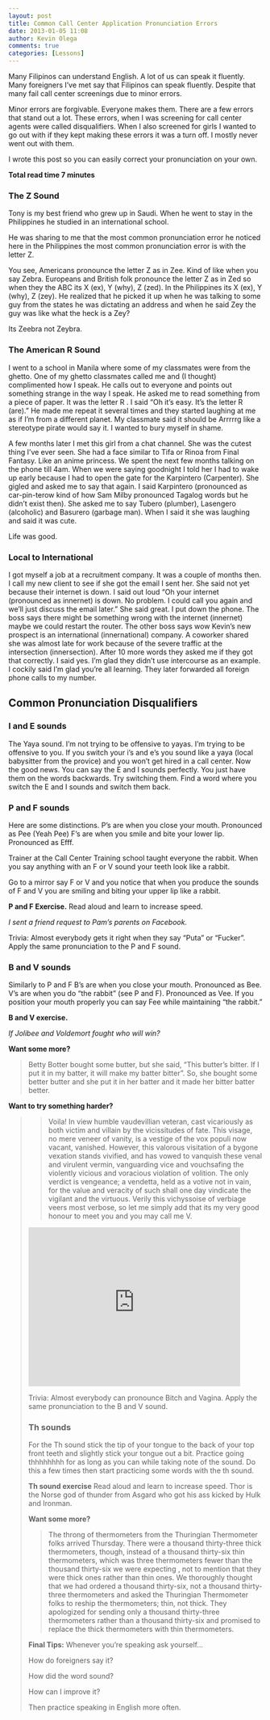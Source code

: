 ```yaml
---
layout: post
title: Common Call Center Application Pronunciation Errors
date: 2013-01-05 11:08
author: Kevin Olega
comments: true
categories: [Lessons]
---
```

Many Filipinos can understand English. A lot of us can speak it fluently. Many foreigners I’ve met say that Filipinos can speak fluently. Despite that many fail call center screenings due to minor errors.

Minor errors are forgivable. Everyone makes them. There are a few errors that stand out a lot. These errors, when I was screening for call center agents were called disqualifiers. When I also screened for girls I wanted to go out with if they kept making these errors it was a turn off. I mostly never went out with them.

I wrote this post so you can easily correct your pronunciation on your own.

**Total read time 7 minutes**

### The Z Sound

Tony is my best friend who grew up in Saudi. When he went to stay in the Philippines he studied in an international school.

He was sharing to me that the most common pronunciation error he noticed here in the Philippines the most common pronunciation error is with the letter Z.

You see, Americans pronounce the letter Z as in Zee. Kind of like when you say Zebra. Europeans and British folk pronounce the letter Z as in Zed so when they the ABC its X (ex), Y (why), Z (zed). In the Philippines its X (ex), Y (why), Z (zey). He realized that he picked it up when he was talking to some guy from the states he was dictating an address and when he said Zey the guy was like what the heck is a Zey?

Its Zeebra not Zeybra.

### The American R Sound

I went to a school in Manila where some of my classmates were from the ghetto. One of my ghetto classmates called me and (I thought) complimented how I speak. He calls out to everyone and points out something strange in the way I speak. He asked me to read something from a piece of paper. It was the letter R . I said “Oh it’s easy. It’s the letter R (are).” He made me repeat it several times and they started laughing at me as if I’m from a different planet. My classmate said it should be Arrrrrg like a stereotype pirate would say it. I wanted to bury myself in shame.

A few months later I met this girl from a chat channel. She was the cutest thing I’ve ever seen. She had a face similar to Tifa or Rinoa from Final Fantasy. Like an anime princess. We spent the next few months talking on the phone till 4am. When we were saying goodnight I told her I had to wake up early because I had to open the gate for the Karpintero (Carpenter). She gigled and asked me to say that again. I said Karpintero (pronounced as car-pin-terow kind of how Sam Milby pronounced Tagalog words but he didn’t exist then). She asked me to say Tubero (plumber), Lasengero (alcoholic) and Basurero (garbage man). When I said it she was laughing and said it was cute.

Life was good.

### Local to International

I got myself a job at a recruitment company. It was a couple of months then. I call my new client to see if she got the email I sent her. She said not yet because their internet is down. I said out loud “Oh your internet (pronounced as innernet) is down. No problem. I could call you again and we’ll just discuss the email later.” She said great. I put down the phone. The boss says there might be something wrong with the internet (innernet) maybe we could restart the router. The other boss says wow Kevin’s new prospect is an international (innernational) company. A coworker shared she was almost late for work because of the severe traffic at the intersection (innersection). After 10 more words they asked me if they got that correctly. I said yes. I’m glad they didn’t use intercourse as an example. I cockily said I’m glad you’re all learning. They later forwarded all foreign phone calls to my number.

## Common Pronunciation Disqualifiers

### I and E sounds

The Yaya sound. I’m not trying to be offensive to yayas. I’m trying to be offensive to you. If you switch your i’s and e’s you sound like a yaya (local babysitter from the provice) and you won’t get hired in a call center. Now the good news. You can say the E and I sounds perfectly. You just have them on the words backwards. Try switching them. Find a word where you switch the E and I sounds and switch them back.

### P and F sounds

Here are some distinctions.
P’s are when you close your mouth.
Pronounced as Pee (Yeah Pee)
F’s are when you smile and bite your lower lip. Pronounced as Efff.

Trainer at the Call Center Training school taught everyone the rabbit. When you say anything with an F or V sound your teeth look like a rabbit.

Go to a mirror say F or V and you notice that when you produce the sounds of F and V you are smiling and biting your upper lip like a rabbit.

**P and F Exercise.** Read aloud and learn to increase speed. 

_I sent a friend request to Pam’s parents on Facebook._

Trivia: Almost everybody gets it right when they say “Puta” or “Fucker”. Apply the same pronunciation to the P and F sound.

### B and V sounds

Similarly to P and F B’s are when you close your mouth. Pronounced as Bee. V’s are when you do “the rabbit” (see P and F). Pronounced as Vee. If you position your mouth properly you can say Fee while maintaining “the rabbit.”

**B and V exercise.** 

_If Jolibee and Voldemort fought who will win?_ 

**Want some more?**

> Betty Botter bought some butter, but she said, “This butter’s bitter. If I put it in my batter, it will make my batter bitter”. So, she bought some better butter and she put it in her batter and it made her bitter batter better.

**Want to try something harder?**

> <blockquote>Voila! In view humble vaudevillian veteran, cast vicariously as both victim and villain by the vicissitudes of fate. This visage, no mere veneer of vanity, is a vestige of the vox populi now vacant, vanished. However, this valorous visitation of a bygone vexation stands vivified, and has vowed to vanquish these venal and virulent vermin, vanguarding vice and vouchsafing the violently vicious and voracious violation of volition. The only verdict is vengeance; a vendetta, held as a votive not in vain, for the value and veracity of such shall one day vindicate the vigilant and the virtuous. Verily this vichyssoise of verbiage veers most verbose, so let me simply add that its my very good honour to meet you and you may call me V.
<iframe src="http://www.youtube.com/embed/IQyqx1K495U" height="315" width="420" allowfullscreen="" frameborder="0"></iframe>

Trivia: Almost everybody can pronounce Bitch and Vagina. Apply the same pronunciation to the B and V sound.

### Th sounds

For the Th sound stick the tip of your tongue to the back of your top front teeth and slightly stick your tongue out a bit. Practice going thhhhhhhh for as long as you can while taking note of the sound. Do this a few times then start practicing some words with the th sound.

**Th sound exercise** Read aloud and learn to increase speed. Thor is the Norse god of thunder from Asgard who got his ass kicked by Hulk and Ironman. 

**Want some more?**

> The throng of thermometers from the Thuringian Thermometer folks arrived Thursday. There were a thousand thirty-three thick thermometers, though, instead of a thousand thirty-six thin thermometers, which was three thermometers fewer than the thousand thirty-six we were expecting , not to mention that they were thick ones rather than thin ones. We thoroughly thought that we had ordered a thousand thirty-six, not a thousand thirty-three thermometers and asked the Thuringian Thermometer folks to reship the thermometers; thin, not thick. They apologized for sending only a thousand thirty-three thermometers rather than a thousand thirty-six and promised to replace the thick thermometers with thin thermometers.

**Final Tips:** Whenever you’re speaking ask yourself...

How do foreigners say it?

How did the word sound?

How can I improve it?

Then practice speaking in English more often.
